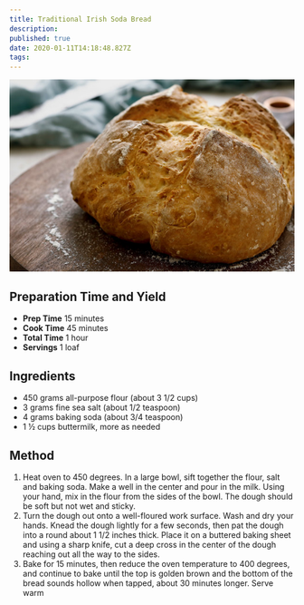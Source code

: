 ```yaml
---
title: Traditional Irish Soda Bread
description:
published: true
date: 2020-01-11T14:18:48.827Z
tags:
---
```


![irish-soda-bread.jpg](/irish-soda-bread.jpg)

## Preparation Time and Yield

- **Prep Time** 15 minutes
- **Cook Time** 45 minutes
- **Total Time** 1 hour
- **Servings** 1 loaf

## Ingredients

- 450 grams all-purpose flour (about 3 1/2 cups)
- 3 grams fine sea salt (about 1/2 teaspoon)
- 4 grams baking soda (about 3/4 teaspoon)
- 1 ½ cups buttermilk, more as needed

## Method

1. Heat oven to 450 degrees. In a large bowl, sift together the flour, salt and baking soda. Make a well in the center and pour in the milk. Using your hand, mix in the flour from the sides of the bowl. The dough should be soft but not wet and sticky.
2. Turn the dough out onto a well-floured work surface. Wash and dry your hands. Knead the dough lightly for a few seconds, then pat the dough into a round about 1 1/2 inches thick. Place it on a buttered baking sheet and using a sharp knife, cut a deep cross in the center of the dough reaching out all the way to the sides.
3. Bake for 15 minutes, then reduce the oven temperature to 400 degrees, and continue to bake until the top is golden brown and the bottom of the bread sounds hollow when tapped, about 30 minutes longer. Serve warm
